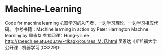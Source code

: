 # Machine-Learning
Code for machine learning
机器学习的入门者，一边学习理论，一边学习相应代码。
参考书籍：Machine learning in action   by  Peter Harrington
         Machine learning         by 周志华
参考网课：Hung-yi Lee   http://speech.ee.ntu.edu.tw/~tlkagk/courses_ML17.html
         吴恩达《斯坦福大学公开课：机器学习 (CS229)》 
